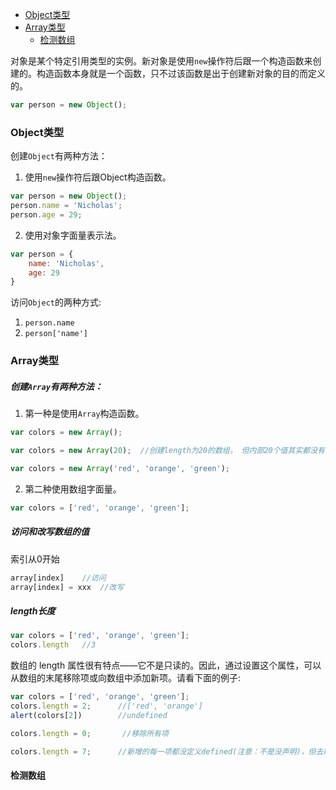 - [Object类型](#object类型)
- [Array类型](#array类型)
    - [检测数组](#检测数组)


对象是某个特定引用类型的实例。新对象是使用`new`操作符后跟一个构造函数来创建的。构造函数本身就是一个函数，只不过该函数是出于创建新对象的目的而定义的。
```js
var person = new Object();
```

### Object类型
创建`Object`有两种方法：
1. 使用`new`操作符后跟Object构造函数。
```js
var person = new Object();
person.name = 'Nicholas';
person.age = 29;
```

2. 使用对象字面量表示法。
```js
var person = {
    name: 'Nicholas',
    age: 29
}
```

访问`Object`的两种方式:
1. `person.name`
2. `person['name']`

### Array类型
##### 创建`Array`有两种方法：
1. 第一种是使用`Array`构造函数。
```js
var colors = new Array();

var colors = new Array(20);  //创建length为20的数组， 但内部20个值其实都没有， 但取取值是undefined， 和[undefined···20个]是不一样的

var colors = new Array('red', 'orange', 'green');
```
2. 第二种使用数组字面量。
```js
var colors = ['red', 'orange', 'green'];
```

##### 访问和改写数组的值
索引从0开始
```js
array[index]    //访问
array[index] = xxx  //改写
```

##### length长度
```js
var colors = ['red', 'orange', 'green'];
colors.length   //3
```
数组的 length 属性很有特点——它不是只读的。因此，通过设置这个属性，可以从数组的末尾移除项或向数组中添加新项。请看下面的例子:
```js
var colors = ['red', 'orange', 'green'];
colors.length = 2;      //['red', 'orange']
alert(colors[2])        //undefined

colors.length = 0;       //移除所有项  

colors.length = 7;      //新增的每一项都没定义defined(注意：不是没声明)，但去取得话是undefined
```

#### 检测数组